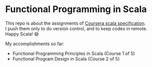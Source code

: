 # Functional Programming in Scala

This repo is about the assignments of [Coursera scala specification](https://www.coursera.org/specializations/scala).   
I push them only to do version control, and to keep codes in remote.   
Happy Scala! :smile:

My accomplishments so far:   
* Functional Programming Principles in Scala (Course 1 of 5)
* Functional Program Design in Scala (Course 2 of 5)

